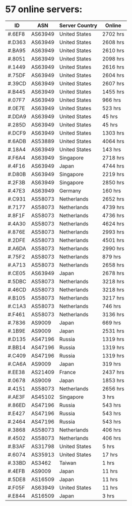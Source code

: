 # 57 online servers:

| ID | ASN | Server Country | Online |
| ------ | ------ | ------ | ------ |
| #.6EF8 | AS63949 | United States | 2702 hrs |
| #.D363 | AS63949 | United States | 2608 hrs |
| #.BA95 | AS63949 | United States | 2610 hrs |
| #.8051 | AS63949 | United States | 2098 hrs |
| #.1449 | AS63949 | United States | 2616 hrs |
| #.75DF | AS63949 | United States | 2604 hrs |
| #.39CD | AS63949 | United States | 2607 hrs |
| #.B445 | AS63949 | United States | 1455 hrs |
| #.07F7 | AS63949 | United States | 966 hrs |
| #.0E7E | AS63949 | United States | 523 hrs |
| #.DDA9 | AS63949 | United States | 45 hrs |
| #.285D | AS63949 | United States | 45 hrs |
| #.DCF9 | AS63949 | United States | 1303 hrs |
| #.6ADB | AS53889 | United States | 4064 hrs |
| #.18A4 | AS63949 | United States | 143 hrs |
| #.F6A4 | AS63949 | Singapore | 2718 hrs |
| #.4F16 | AS63949 | Japan | 4744 hrs |
| #.D80B | AS63949 | Singapore | 2219 hrs |
| #.2F3B | AS63949 | Singapore | 2850 hrs |
| #.47E3 | AS63949 | Germany | 160 hrs |
| #.C931 | AS58073 | Netherlands | 2652 hrs |
| #.7177 | AS58073 | Netherlands | 4739 hrs |
| #.8F1F | AS58073 | Netherlands | 4736 hrs |
| #.4A30 | AS58073 | Netherlands | 4624 hrs |
| #.876E | AS58073 | Netherlands | 2993 hrs |
| #.2DFE | AS58073 | Netherlands | 4501 hrs |
| #.A6DA | AS58073 | Netherlands | 2990 hrs |
| #.75F2 | AS58073 | Netherlands | 879 hrs |
| #.A713 | AS58073 | Netherlands | 2658 hrs |
| #.CE05 | AS63949 | Japan | 2678 hrs |
| #.5DBC | AS58073 | Netherlands | 3218 hrs |
| #.46CD | AS58073 | Netherlands | 3218 hrs |
| #.B105 | AS58073 | Netherlands | 3217 hrs |
| #.C1A3 | AS58073 | Netherlands | 746 hrs |
| #.F461 | AS58073 | Netherlands | 3136 hrs |
| #.7836 | AS9009 | Japan | 669 hrs |
| #.1B9E | AS9009 | Japan | 2531 hrs |
| #.D135 | AS47196 | Russia | 1319 hrs |
| #.BB14 | AS47196 | Russia | 1319 hrs |
| #.C409 | AS47196 | Russia | 1319 hrs |
| #.CA6A | AS9009 | Japan | 319 hrs |
| #.EE38 | AS21409 | France | 2437 hrs |
| #.0678 | AS9009 | Japan | 1853 hrs |
| #.4151 | AS58073 | Netherlands | 2656 hrs |
| #.AE3F | AS45102 | Singapore | 3 hrs |
| #.86ED | AS47196 | Russia | 543 hrs |
| #.E427 | AS47196 | Russia | 543 hrs |
| #.2464 | AS47196 | Russia | 543 hrs |
| #.3868 | AS58073 | Netherlands | 406 hrs |
| #.4502 | AS58073 | Netherlands | 406 hrs |
| #.B3AF | AS31798 | United States | 5 hrs |
| #.6074 | AS35913 | United States | 17 hrs |
| #.33BD | AS3462 | Taiwan | 1 hrs |
| #.4EFB | AS9009 | Japan | 11 hrs |
| #.5DE8 | AS16509 | Japan | 11 hrs |
| #.F05F | AS63949 | United States | 11 hrs |
| #.E844 | AS16509 | Japan | 3 hrs |

